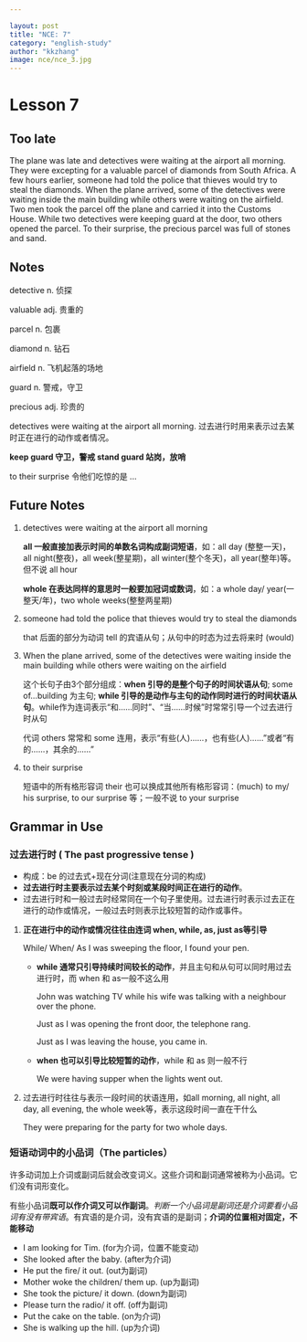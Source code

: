 ```yaml
---

layout: post
title: "NCE: 7"
category: "english-study"
author: "kkzhang"
image: nce/nce_3.jpg
---
```


# Lesson 7
## Too late

The plane was late and detectives were waiting at the airport all morning. They were excepting for a valuable parcel of diamonds from South Africa. A few hours earlier, someone had told the police that thieves would try to steal the diamonds. When the plane arrived, some of the detectives were waiting inside the main building while others were waiting on the airfield. Two men took the parcel off the plane and carried it into the Customs House. While two detectives were keeping guard at the door, two others opened the parcel. To their surprise, the precious parcel was full of stones and sand.

## Notes

detective n. 侦探

valuable adj. 贵重的

parcel n. 包裹

diamond n. 钻石

airfield n. 飞机起落的场地

guard n. 警戒，守卫

precious adj. 珍贵的

detectives were waiting at the airport all morning. 过去进行时用来表示过去某时正在进行的动作或者情况。

**keep guard 守卫，警戒 stand guard 站岗，放哨**

to their surprise 令他们吃惊的是 ...

## Future Notes

1. detectives were waiting at the airport all morning

    **all 一般直接加表示时间的单数名词构成副词短语**，如：all day (整整一天)，all night(整夜)，all week(整星期)，all winter(整个冬天)，all year(整年)等。但不说 all hour

    **whole 在表达同样的意思时一般要加冠词或数词**，如：a whole day/ year(一整天/年)，two whole weeks(整整两星期)

2. someone had told the police that thieves would try to steal the diamonds

    that 后面的部分为动词 tell 的宾语从句；从句中的时态为过去将来时 (would)

3. When the plane arrived, some of the detectives were waiting inside the main building while others were waiting on the airfield

    这个长句子由3个部分组成：**when 引导的是整个句子的时间状语从句**; some of…building 为主句; **while 引导的是动作与主句的动作同时进行的时间状语从句**。while作为连词表示“和……同时”、“当……时候”时常常引导一个过去进行时从句

    代词 others 常常和 some 连用，表示“有些(人)……，也有些(人)……”或者“有的……，其余的……” 

4. to their surprise

    短语中的所有格形容词 their 也可以换成其他所有格形容词：(much) to my/ his surprise, to our surprise 等；一般不说 to your surprise

## Grammar in Use

### 过去进行时 ( The past progressive tense )

- 构成：be 的过去式+现在分词(注意现在分词的构成)
- **过去进行时主要表示过去某个时刻或某段时间正在进行的动作**。
- 过去进行时和一般过去时经常同在一个句子里使用。过去进行时表示过去正在进行的动作或情况，一般过去时则表示比较短暂的动作或事件。
1. **正在进行中的动作或情况往往由连词 when, while, as, just as等引导**

    While/ When/ As I was sweeping the floor, I found your pen.

    - **while 通常只引导持续时间较长的动作**，并且主句和从句可以同时用过去进行时，而 when 和 as一般不这么用

        John was watching TV while his wife was talking with a neighbour over the phone.

        Just as I was opening the front door, the telephone rang.

        Just as I was leaving the house, you came in.

    - **when 也可以引导比较短暂的动作**，while 和 as 则一般不行

        We were having supper when the lights went out.

2. 过去进行时往往与表示一段时间的状语连用，如all morning, all night, all day, all evening, the whole week等，表示这段时间一直在干什么

    They were preparing for the party for two whole days.

### 短语动词中的小品词（The particles）

许多动词加上介词或副词后就会改变词义。这些介词和副词通常被称为小品词。它们没有词形变化。

有些小品词**既可以作介词又可以作副词**。*判断一个小品词是副词还是介词要看小品词有没有带宾语*。有宾语的是介词，没有宾语的是副词；**介词的位置相对固定，不能移动**

- I am looking for Tim. (for为介词，位置不能变动)
- She looked after the baby. (after为介词)
- He put the fire/ it out. (out为副词)
- Mother woke the children/ them up. (up为副词)
- She took the picture/ it down. (down为副词)
- Please turn the radio/ it off. (off为副词)
- Put the cake on the table. (on为介词)
- She is walking up the hill. (up为介词)